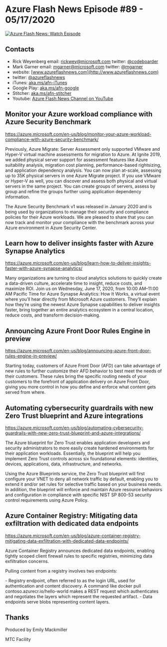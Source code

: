 # Azure Flash News Episode #89 - 05/17/2020

[![Azure Flash News: Watch Episode](https://img.youtube.com/vi/dXW8wo00IHg/0.jpg)](https://youtu.be/dXW8wo00IHg "Azure Flash News: Episode 89")

## Contacts

* Rick Weyenberg  email: rickwey@microsoft.com twitter: [@codeboarder](https://www.twitter.com/codeboarder)
* Mark Garner email: mgarner@microsoft.com twitter: [@mgarner](https://www.twitter.com/mgarner)
* website: [www.azureflashnews.com](http://www.azureflashnews.com)
* twitter: [@azureflashnews](https://www.twitter.com/azureflashnews)
* iTunes: [aka.ms/afn-iTunes](https://aka.ms/afn-iTunes)
* Google Play: [aka.ms/afn-google](https://aka.ms/afn-google)
* Stitcher: [aka.ms/afn-stitcher](https://aka.ms/afn-stitcher)
* Youtube: [Azure Flash News Channel on YouTube](https://www.youtube.com/channel/UCV6U_D4q7OxQaf0rFfEb6fQ)

## Monitor your Azure workload compliance with Azure Security Benchmark

https://azure.microsoft.com/en-us/blog/monitor-your-azure-workload-compliance-with-azure-security-benchmark/

Previously, Azure Migrate: Server Assessment only supported VMware and Hyper-V virtual machine assessments for migration to Azure. At Ignite 2019, we added physical server support for assessment features like Azure suitability analysis, migration cost planning, performance-based rightsizing, and application dependency analysis. You can now plan at-scale, assessing up to 35K physical servers in one Azure Migrate project. If you use VMware or Hyper-V as well, you can discover and assess both physical and virtual servers in the same project. You can create groups of servers, assess by group and refine the groups further using application dependency information.

The Azure Security Benchmark v1 was released in January 2020 and is being used by organizations to manage their security and compliance policies for their Azure workloads. We are pleased to share that you can now track and monitor your compliance with the benchmark across your Azure environment in Azure Security Center.

## Learn how to deliver insights faster with Azure Synapse Analytics

https://azure.microsoft.com/en-us/blog/learn-how-to-deliver-insights-faster-with-azure-synapse-analytics/

Many organizations are turning to cloud analytics solutions to quickly create a data-driven culture, accelerate time to insight, reduce costs, and maximize ROI. Join us on Wednesday, June 17, 2020, from 10:00 AM–11:00 AM Pacific Time for Azure Synapse Analytics: How It Works, a virtual event where you’ll hear directly from Microsoft Azure customers. They’ll explain how they’re using the newest Azure Synapse capabilities to deliver insights faster, bring together an entire analytics ecosystem in a central location, reduce costs, and transform decision-making.

## Announcing Azure Front Door Rules Engine in preview

https://azure.microsoft.com/en-us/blog/announcing-azure-front-door-rules-engine-in-preview/

Starting today, customers of Azure Front Door (AFD) can take advantage of new rules to further customize their AFD behavior to best meet the needs of their customers. These rules bring the specific routing needs of your customers to the forefront of application delivery on Azure Front Door, giving you more control in how you define and enforce what content gets served from where.

## Automating cybersecurity guardrails with new Zero Trust blueprint and Azure integrations

https://azure.microsoft.com/en-us/blog/automating-cybersecurity-guardrails-with-new-zero-trust-blueprint-and-azure-integrations/

The Azure blueprint for Zero Trust enables application developers and security administrators to more easily create hardened environments for their application workloads. Essentially, the blueprint will help you implement Zero Trust controls across six foundational elements: identities, devices, applications, data, infrastructure, and networks.

Using the Azure Blueprints service, the Zero Trust blueprint will first configure your VNET to deny all network traffic by default, enabling you to extend it and/or set rules for selective traffic based on your business needs. In addition, the blueprint will enforce and maintain Azure resource behaviors and configuration in compliance with specific NIST SP 800-53 security control requirements using Azure Policy.

## Azure Container Registry: Mitigating data exfiltration with dedicated data endpoints

https://azure.microsoft.com/en-us/blog/azure-container-registry-mitigating-data-exfiltration-with-dedicated-data-endpoints/

Azure Container Registry announces dedicated data endpoints, enabling tightly scoped client firewall rules to specific registries, minimizing data exfiltration concerns.

Pulling content from a registry involves two endpoints:

*-* Registry endpoint, often referred to as the login URL, used for authentication and content discovery.
A command like docker pull contoso.azurecr.io/hello-world makes a REST request which authenticates and negotiates the layers which represent the requested artifact.
*-* Data endpoints serve blobs representing content layers.

## Thanks

Produced by Emily Mackmiller

MTC Facility